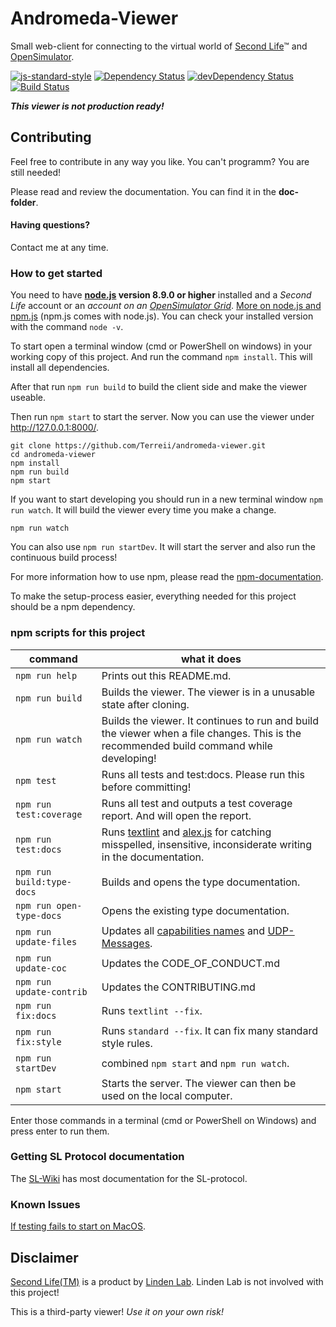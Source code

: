 # Andromeda-Viewer
Small web-client for connecting to the virtual world of [Second Life](https://secondlife.com)™ and [OpenSimulator](http://opensimulator.org/wiki/Main_Page).

[![js-standard-style](https://img.shields.io/badge/code%20style-standard-brightgreen.svg)](http://standardjs.com/)
[![Dependency Status](https://david-dm.org/Terreii/andromeda-viewer.svg)](https://david-dm.org/Terreii/andromeda-viewer)
[![devDependency Status](https://david-dm.org/Terreii/andromeda-viewer/dev-status.svg)](https://david-dm.org/Terreii/andromeda-viewer#info=devDependencies)
[![Build Status](https://travis-ci.org/Terreii/andromeda-viewer.svg?branch=master)](https://travis-ci.org/Terreii/andromeda-viewer) 

_**This viewer is not production ready!**_

## Contributing
Feel free to contribute in any way you like. You can't programm? You are still needed!

Please read and review the documentation. You can find it in the **doc-folder**.

#### Having questions?
Contact me at any time.

### How to get started
You need to have **[node.js](https://nodejs.org/) version 8.9.0 or higher** installed and a *Second Life* account or an *account on an [OpenSimulator Grid](http://opensimulator.org/wiki/Grid_List)*. [More on node.js and npm.js](https://docs.npmjs.com/getting-started/what-is-npm) (npm.js comes with node.js). You can check your installed version with the command `node -v`.

To start open a terminal window (cmd or PowerShell on windows) in your working copy of this project. And run the command `npm install`. This will install all dependencies.

After that run `npm run build` to build the client side and make the viewer useable.

Then run `npm start` to start the server. Now you can use the viewer under http://127.0.0.1:8000/.

```
git clone https://github.com/Terreii/andromeda-viewer.git
cd andromeda-viewer
npm install
npm run build
npm start
```

If you want to start developing you should run in a new terminal window `npm run watch`. It will build the viewer every time you make a change.

```
npm run watch
```

You can also use `npm run startDev`. It will start the server and also run the continuous build process!

For more information how to use npm, please read the [npm-documentation](https://docs.npmjs.com/).

To make the setup-process easier, everything needed for this project should be a npm dependency.

### npm scripts for this project

command | what it does
--------|-------------
`npm run help` | Prints out this README.md.
`npm run build` | Builds the viewer. The viewer is in a unusable state after cloning.
`npm run watch` | Builds the viewer. It continues to run and build the viewer when a file changes. This is the recommended build command while developing!
`npm test` | Runs all tests and test:docs. Please run this before committing!
`npm run test:coverage` | Runs all test and outputs a test coverage report. And will open the report.
`npm run test:docs` | Runs [textlint](https://textlint.github.io/) and [alex.js](https://alexjs.com/) for catching misspelled, insensitive, inconsiderate writing in the documentation.
`npm run build:type-docs` | Builds and opens the type documentation.
`npm run open-type-docs` | Opens the existing type documentation.
`npm run update-files` | Updates all [capabilities names](http://wiki.secondlife.com/wiki/Category:Capabilities) and [UDP-Messages](http://wiki.secondlife.com/wiki/Category:Messages).
`npm run update-coc` | Updates the CODE_OF_CONDUCT.md
`npm run update-contrib` | Updates the CONTRIBUTING.md
`npm run fix:docs` | Runs `textlint --fix`.
`npm run fix:style` | Runs `standard --fix`. It can fix many standard style rules.
`npm run startDev` | combined `npm start` and `npm run watch`.
`npm start` | Starts the server. The viewer can then be used on the local computer.

Enter those commands in a terminal (cmd or PowerShell on Windows) and press enter to run them.

### Getting SL Protocol documentation
The [SL-Wiki](http://wiki.secondlife.com/wiki/Protocol) has most documentation for the SL-protocol.

### Known Issues

[If testing fails to start on MacOS](https://github.com/Terreii/andromeda-viewer/blob/latest/README-create-react-app.md).

## Disclaimer
[Second Life(TM)](https://secondlife.com) is a product by [Linden Lab](http://www.lindenlab.com/). Linden Lab is not involved with this project!

This is a third-party viewer! _Use it on your own risk!_
